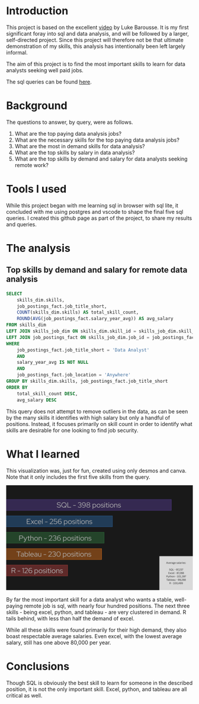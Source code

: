 # Introduction
This project is based on the excellent [video](https://www.youtube.com/watch?v=7mz73uXD9DA) by Luke Barousse. It is my first significant foray into sql and data analysis, and will be followed by a larger, self-directed project. Since this project will therefore not be that ultimate demonstration of my skills, this analysis has intentionally been left largely informal.

The aim of this project is to find the most important skills to learn for data analysts seeking well paid jobs.

The sql queries can be found [here](/project_sql/).

# Background

The questions to answer, by query, were as follows.
1. What are the top paying data analysis jobs?
2. What are the necessary skills for the top paying data analysis jobs?
3. What are the most in demand skills for data analysis?
4. What are the top skills by salary in data analysis?
5. What are the top skills by demand and salary for data analysts seeking remote work?

# Tools I used

While this project began with me learning sql in browser with sql lite, it concluded with me using postgres and vscode to shape the final five sql queries. I created this github page as part of the project, to share my results and queries.

# The analysis

## Top skills by demand and salary for remote data analysis

```sql
SELECT
    skills_dim.skills,
    job_postings_fact.job_title_short,
    COUNT(skills_dim.skills) AS total_skill_count,
    ROUND(AVG(job_postings_fact.salary_year_avg)) AS avg_salary
FROM skills_dim
LEFT JOIN skills_job_dim ON skills_dim.skill_id = skills_job_dim.skill_id
LEFT JOIN job_postings_fact ON skills_job_dim.job_id = job_postings_fact.job_id
WHERE
    job_postings_fact.job_title_short = 'Data Analyst'
    AND
    salary_year_avg IS NOT NULL
    AND
    job_postings_fact.job_location = 'Anywhere'
GROUP BY skills_dim.skills, job_postings_fact.job_title_short
ORDER BY
    total_skill_count DESC,
    avg_salary DESC
```

This query does not attempt to remove outliers in the data, as can be seen by the many skills it identifies with high salary but only a handful of positions. Instead, it focuses primarily on skill count in order to identify what skills are desirable for one looking to find job security.

# What I learned
This visualization was, just for fun, created using only desmos and canva. Note that it only includes the first five skills from the query.

![very_cool_vsualization](assets/5_optimal_skills.png)

By far the most important skill for a data analyst who wants a stable, well-paying remote job is sql, with nearly four hundred positions. The next three skills - being excel, python, and tableau - are very clustered in demand. R tails behind, with less than half the demand of excel.

While all these skills were found primarily for their high demand, they also boast respectable average salaries. Even excel, with the lowest average salary, still has one above 80,000 per year.

# Conclusions

Though SQL is obviously the best skill to learn for someone in the described position, it is not the only important skill. Excel, python, and tableau are all critical as well.